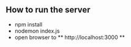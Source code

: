 ## How to run the server
- npm install
- nodemon index.js
- open browser to ** http://localhost:3000 **
